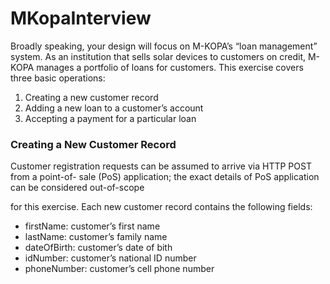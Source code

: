 # MKopaInterview
Broadly speaking, your design will focus on M-KOPA’s “loan management” system. As an
institution that sells solar devices to customers on credit, M-KOPA manages a portfolio of
loans for customers. This exercise covers three basic operations:
1. Creating a new customer record
2. Adding a new loan to a customer’s account
3. Accepting a payment for a particular loan

### Creating a New Customer Record

Customer registration requests can be assumed to arrive via HTTP POST from a point-of-
sale (PoS) application; the exact details of PoS application can be considered out-of-scope

for this exercise. Each new customer record contains the following fields:
- firstName: customer’s first name
- lastName: customer’s family name
- dateOfBirth: customer’s date of bith
- idNumber: customer’s national ID number
- phoneNumber: customer’s cell phone number
